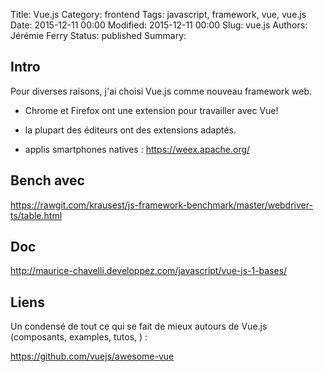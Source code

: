 Title: Vue.js
Category: frontend
Tags: javascript, framework, vue, vue.js
Date: 2015-12-11 00:00
Modified: 2015-12-11 00:00
Slug: vue.js
Authors: Jérémie Ferry
Status: published
Summary:

## Intro

Pour diverses raisons, j'ai choisi Vue.js comme nouveau framework web.

* Chrome et Firefox ont une extension pour travailler avec Vue!

* la plupart des éditeurs ont des extensions adaptés.

* applis smartphones natives : https://weex.apache.org/

## Bench avec 

https://rawgit.com/krausest/js-framework-benchmark/master/webdriver-ts/table.html

## Doc

http://maurice-chavelli.developpez.com/javascript/vue-js-1-bases/

## Liens

Un condensé de tout ce qui se fait de mieux autours de Vue.js (composants, examples, tutos, ) :

https://github.com/vuejs/awesome-vue